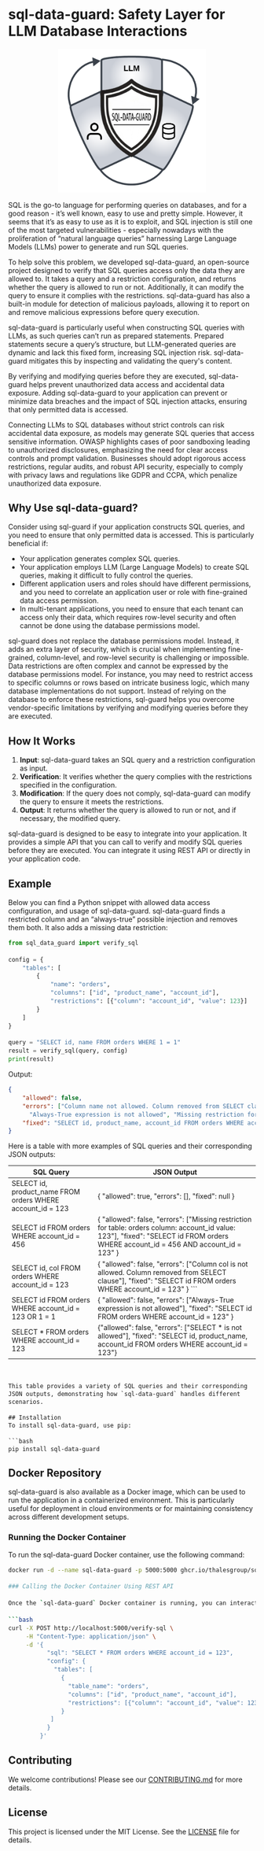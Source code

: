 
# sql-data-guard: Safety Layer for LLM Database Interactions

<div style="text-align: center;">
    <img alt="SQL Data Guard logo" src="https://github.com/ThalesGroup/sql-data-guard/blob/main/sql-data-guard-logo.png" width="300"/>
</div>

SQL is the go-to language for performing queries on databases, and for a good reason - it’s well known, easy to use and pretty simple. However, it seems that it’s as easy to use as it is to exploit, and SQL injection is still one of the most targeted vulnerabilities - especially nowadays with the proliferation of “natural language queries” harnessing Large Language Models (LLMs) power to generate and run SQL queries.


To help solve this problem, we developed sql-data-guard, an open-source project designed to verify that SQL queries access only the data they are allowed to. It takes a query and a restriction configuration, and returns whether the query is allowed to run or not. Additionally, it can modify the query to ensure it complies with the restrictions. sql-data-guard has also a built-in module for detection of malicious payloads, allowing it to report on and remove malicious expressions before query execution.


sql-data-guard is particularly useful when constructing SQL queries with LLMs, as such queries can’t run as prepared statements. Prepared statements secure a query’s structure, but LLM-generated queries are dynamic and lack this fixed form, increasing SQL injection risk. sql-data-guard mitigates this by inspecting and validating the query's content.


By verifying and modifying queries before they are executed, sql-data-guard helps prevent unauthorized data access and accidental data exposure. Adding sql-data-guard to your application can prevent or minimize data breaches and the impact of SQL injection attacks, ensuring that only permitted data is accessed. 


Connecting LLMs to SQL databases without strict controls can risk accidental data exposure, as models may generate SQL queries that access sensitive information. OWASP highlights cases of poor sandboxing leading to unauthorized disclosures, emphasizing the need for clear access controls and prompt validation. Businesses should adopt rigorous access restrictions, regular audits, and robust API security, especially to comply with privacy laws and regulations like GDPR and CCPA, which penalize unauthorized data exposure.

## Why Use sql-data-guard?

Consider using sql-guard if your application constructs SQL queries, and you need to ensure that only permitted data is accessed. This is particularly beneficial if:
- Your application generates complex SQL queries.
- Your application employs LLM (Large Language Models) to create SQL queries, making it difficult to fully control the queries.
- Different application users and roles should have different permissions, and you need to correlate an application user or role with fine-grained data access permission.
- In multi-tenant applications, you need to ensure that each tenant can access only their data, which requires row-level security and often cannot be done using the database permissions model.

sql-guard does not replace the database permissions model. Instead, it adds an extra layer of security, which is crucial when implementing fine-grained, column-level, and row-level security is challenging or impossible. 
Data restrictions are often complex and cannot be expressed by the database permissions model. For instance, you may need to restrict access to specific columns or rows based on intricate business logic, which many database implementations do not support. Instead of relying on the database to enforce these restrictions, sql-guard helps you overcome vendor-specific limitations by verifying and modifying queries before they are executed.

## How It Works

1. **Input**: sql-data-guard takes an SQL query and a restriction configuration as input.
2. **Verification**: It verifies whether the query complies with the restrictions specified in the configuration.
3. **Modification**: If the query does not comply, sql-data-guard can modify the query to ensure it meets the restrictions.
4. **Output**: It returns whether the query is allowed to run or not, and if necessary, the modified query.

sql-data-guard is designed to be easy to integrate into your application. It provides a simple API that you can call to verify and modify SQL queries before they are executed. You can integrate it using REST API or directly in your application code. 

## Example

Below you can find a Python snippet with allowed data access configuration, and usage of sql-data-guard. sql-data-guard finds a restricted column and an “always-true” possible injection and removes them both. It also adds a missing data restriction:

```python
from sql_data_guard import verify_sql

config = {
    "tables": [
        {
            "name": "orders",
            "columns": ["id", "product_name", "account_id"],
            "restrictions": [{"column": "account_id", "value": 123}]
        }
    ] 
}

query = "SELECT id, name FROM orders WHERE 1 = 1"
result = verify_sql(query, config)
print(result)
```
Output:
```json
{
    "allowed": false,
    "errors": ["Column name not allowed. Column removed from SELECT clause", 
      "Always-True expression is not allowed", "Missing restriction for table: orders column: account_id value: 123"],
    "fixed": "SELECT id, product_name, account_id FROM orders WHERE account_id = 123"
}
```
Here is a table with more examples of SQL queries and their corresponding JSON outputs:

| SQL Query                                               | JSON Output                                                                                                                                                                         |
|---------------------------------------------------------|-------------------------------------------------------------------------------------------------------------------------------------------------------------------------------------|
| SELECT id, product_name FROM orders WHERE account_id = 123 | { "allowed": true, "errors": [], "fixed": null }                                                                                                                                    |
| SELECT id FROM orders WHERE account_id = 456            | { "allowed": false, "errors": ["Missing restriction for table: orders column: account_id value: 123"], "fixed": "SELECT id FROM orders WHERE account_id = 456 AND account_id = 123" } |
| SELECT id, col FROM orders WHERE account_id = 123      | { "allowed": false, "errors": ["Column col is not allowed. Column removed from SELECT clause"], "fixed": "SELECT id FROM orders WHERE account_id = 123" } ```               |
| SELECT id FROM orders WHERE account_id = 123 OR 1 = 1 | { "allowed": false, "errors": ["Always-True expression is not allowed"], "fixed": "SELECT id FROM orders WHERE account_id = 123" }                                                  |
|SELECT * FROM orders WHERE account_id = 123| {"allowed": false, "errors": ["SELECT * is not allowed"], "fixed": "SELECT id, product_name, account_id FROM orders WHERE account_id = 123"}                                |
```


This table provides a variety of SQL queries and their corresponding JSON outputs, demonstrating how `sql-data-guard` handles different scenarios.

## Installation
To install sql-data-guard, use pip:

```bash
pip install sql-data-guard
```

## Docker Repository

sql-data-guard is also available as a Docker image, which can be used to run the application in a containerized environment. This is particularly useful for deployment in cloud environments or for maintaining consistency across different development setups.

### Running the Docker Container

To run the sql-data-guard Docker container, use the following command:

```bash
docker run -d --name sql-data-guard -p 5000:5000 ghcr.io/thalesgroup/sql-data-guard

### Calling the Docker Container Using REST API

Once the `sql-data-guard` Docker container is running, you can interact with it using its REST API. Below is an example of how to verify an SQL query using `curl`:

```bash
curl -X POST http://localhost:5000/verify-sql \
     -H "Content-Type: application/json" \
     -d '{
           "sql": "SELECT * FROM orders WHERE account_id = 123",
           "config": {
             "tables": [
               {
                 "table_name": "orders",
                 "columns": ["id", "product_name", "account_id"],
                 "restrictions": [{"column": "account_id", "value": 123}]
               }             
            ]
           }
         }'
```

## Contributing
We welcome contributions! Please see our [CONTRIBUTING.md](CONTRIBUTING.md) for more details.

## License
This project is licensed under the MIT License. See the [LICENSE](LICENSE) file for details.
